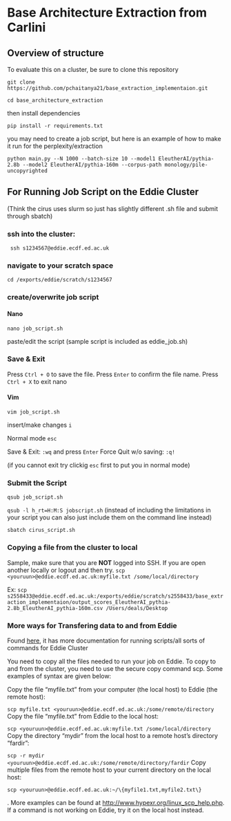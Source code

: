 # Base Architecture Extraction from Carlini

## Overview of structure

To evaluate this on a cluster, be sure to clone this repository

```git clone https://github.com/pchaitanya21/base_extraction_implementaion.git```

```cd base_architecture_extraction```

then install dependencies

```pip install -r requirements.txt```

you may need to create a job script, but here is an example of how to make it run for the perplexity/extraction

```python main.py --N 1000 --batch-size 10 --model1 EleutherAI/pythia-2.8b --model2 EleutherAI/pythia-160m --corpus-path monology/pile-uncopyrighted```

## For Running Job Script on the Eddie Cluster
(Think the cirus uses slurm so just has slightly different .sh file and submit through sbatch)

### ssh into the cluster: 

``` ssh s1234567@eddie.ecdf.ed.ac.uk``` 

### navigate to your scratch space

```cd /exports/eddie/scratch/s1234567```

### create/overwrite job script

#### Nano 
```nano job_script.sh```

paste/edit the script (sample script is included as eddie_job.sh)

### Save & Exit

Press `Ctrl + O` to save the file.
Press `Enter` to confirm the file name.
Press `Ctrl + X` to exit nano


#### Vim

```vim job_script.sh```

insert/make changes 
`i`

Normal mode `esc` 

Save & Exit:  `:wq` and press `Enter`
Force Quit w/o saving: `:q!`

(if you cannot exit try clickig `esc` first to put you in normal mode)

### Submit the Script 

```qsub job_script.sh```

```qsub -l h_rt=H:M:S jobscript.sh``` (instead of including the limitations in your script you can also just include them on the command line instead)

```sbatch cirus_script.sh```

### Copying a file from the cluster to local 

Sample, make sure that you are **NOT** logged into SSH. If you are open another locally or logout and then try. 
```scp <youruun>@eddie.ecdf.ed.ac.uk:myfile.txt /some/local/directory```

Ex: 
```scp s2558433@eddie.ecdf.ed.ac.uk:/exports/eddie/scratch/s2558433/base_extraction_implementaion/output_scores_EleutherAI_pythia-2.8b_EleutherAI_pythia-160m.csv /Users/deals/Desktop```

### More ways for Transfering data to and from Eddie
Found [here](https://www.geos.ed.ac.uk/~smudd/LSDTT_docs/html/edin_instructions.html), it has more documentation for running scripts/all sorts of commands for Eddie Cluster

You need to copy all the files needed to run your job on Eddie. To copy to and from the cluster, you need to use the secure copy command scp. Some examples of syntax are given below:

Copy the file “myfile.txt” from your computer (the local host) to Eddie (the remote host):

```scp myfile.txt <youruun>@eddie.ecdf.ed.ac.uk:/some/remote/directory```
Copy the file “myfile.txt” from Eddie to the local host:

```scp <youruun>@eddie.ecdf.ed.ac.uk:myfile.txt /some/local/directory```
Copy the directory “mydir” from the local host to a remote host’s directory “fardir”:

```scp -r mydir <youruun>@eddie.ecdf.ed.ac.uk:/some/remote/directory/fardir```
Copy multiple files from the remote host to your current directory on the local host:

```scp <youruun>@eddie.ecdf.ed.ac.uk:~/\{myfile1.txt,myfile2.txt\}```

 .
More examples can be found at http://www.hypexr.org/linux_scp_help.php. If a command is not working on Eddie, try it on the local host instead.


